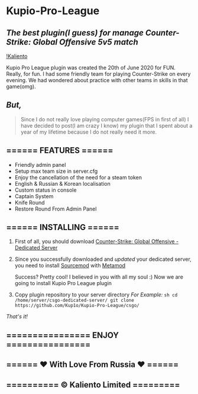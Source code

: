 # Kupio-Pro-League
## _The best plugin(I guess) for manage Counter-Strike: Global Offensive 5v5 match_

[!Kaliento](https://kaliento.ru/uploads/kaliento_power.png)

Kupio Pro League plugin was created the 20th of June 2020 for FUN.
Really, for fun.
I had some friendly team for playing Counter-Strike on every evening.
We had wondered about practice with other teams in skills in that game(omg).


## _But,_ 
>Since I do not really love playing computer games(FPS in first of all)
I have decided to post(I am crazy I know) my plugin that I spent about a year of my lifetime because I do not really need it more.









## ====== FEATURES ======
- Friendly admin panel
- Setup max team size in server.cfg
- Enjoy the cancellation of the need for a steam token
- English & Russian & Korean localisation
- Custom status in console
- Captain System
- Knife Round
- Restore Round From Admin Panel


## ====== INSTALLING ======
1. First of all, you should download [Counter-Strike: Global Offensive - Dedicated Server](https://developer.valvesoftware.com/wiki/Counter-Strike:_Global_Offensive_Dedicated_Servers)
2. Since you successfully downloaded and _updated_ your dedicated server, you need to install [Sourcemod](https://www.sourcemod.net/downloads.php?branch=stable) with [Metamod](https://www.metamodsource.net/downloads.php?branch=stable)
    
    Success? Pretty cool! I believed in you with all my soul :) 
    Now we are going to install Kupio Pro League plugin

3. Copy plugin repository to your server directory
    _For Example:_
        ```sh
        cd /home/server/csgo-dedicated-server/
        git clone https://github.com/Kup1o/Kupio-Pro-League/csgo/
        ```

_That's it!_

## ================ ENJOY ================
## ====== ❤️ With Love From Russia ❤️ ======
## ========== © Kaliento Limited =========
